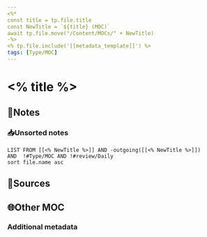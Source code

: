 ```yaml
---
<%*
const title = tp.file.title
const NewTitle = `${title} (MOC)`
await tp.file.move("/Content/MOCs/" + NewTitle)
-%>
<% tp.file.include('[[metadata_template]]') %>
tags: [Type/MOC]
---
```


# <% title %>

## 📓Notes


### 📥Unsorted notes
```dataview
LIST FROM [[<% NewTitle %>]] AND -outgoing([[<% NewTitle %>]])
AND  !#Type/MOC AND !#review/Daily
sort file.name asc
```

## 📧Sources



## 🌐Other MOC


### Additional metadata
